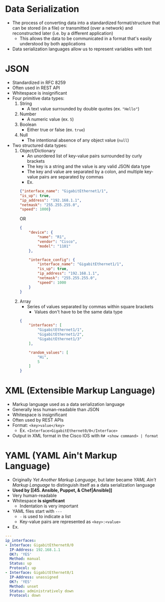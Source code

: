 # Data Serialization
- The process of converting data into a standardized format/structure that can be stored (in a file) or transmitted (over a network) and reconstructed later (i.e. by a different application)
	- This allows the data to be communicated in a format that's easily understood by both applications
- Data serialization languages allow us to represent variables with text
# JSON
- Standardized in RFC 8259
- Often used in REST API
- Whitespace is insignificant
- Four primitive data types:
	1. String
		- A text value surrounded by double quotes (ex. `"Hello"`)
	2. Number
		- A numeric value (ex. `5`)
	3. Boolean
		- Either true or false (ex. `true`)
	4. Null
		- The intentional absence of any object value (`null`)
- Two structured data types:
	1. Object/Dictionary
		- An unordered list of key-value pairs surrounded by curly brackets
		- The key is a string and the value is any valid JSON data type
		- The key and value are separated by a colon, and multiple key-value pairs are separated by commas
		- Ex.
		```json
		{"interface_name": "GigabitEthernet1/1",
		"is_up": true,
		"ip_address": "192.168.1.1",
		"netmask": "255.255.255.0",
		"speed": 1000}
		```
		OR
		```json
		{
			"device": {
				"name": "R1",
				"vendor": "Cisco",
				"model": "1101"
			},

			"interface_config": {
				"interface_name": "GigabitEthernet1/1",
				"is_up": true,
				"ip_address": "192.168.1.1",
				"netmask": "255.255.255.0",
				"speed": 1000
			}
		}
		```
	2. Array
		- Series of values separated by commas within square brackets
			- Values don't have to be the same data type
		```json
		{
			"interfaces": [
				"GigabitEthernet1/1",
				"GigabitEthernet1/2",
				"GigabitEthernet1/3"
			],

			"random_values": [
				"Hi",
				5
			]
		}
		```
# XML (Extensible Markup Language)
- Markup language used as a data serialization language
- Generally less human-readable than JSON
- Whitespace is insignificant
- Often used by REST APIs
- Format: `<key>value</key>`
	- Ex. `<Interface>GigabitEthernet0/0</Interface>`
- Output in XML format in the Cisco IOS with `R# <show command> | format`
# YAML (YAML Ain't Markup Language)
- Originally *Yet Another Markup Language*, but later became *YAML Ain't Markup Language* to distinguish itself as a data serialization language
- **Used by [[45. Ansible, Puppet, & Chef|Ansible]]**
- Very human-readable
- Whitespace **is significant**
	- Indentation is very important
- YAML files start with `---`
	- `-` is used to indicate a list
	- Key-value pairs are represented as `<key>:<value>`
- Ex.
```YAML
---
ip_interfaces:
- Interface: GigabitEthernet0/0
  IP-Address: 192.168.1.1
  OK?: 'YES'
  Method: manual
  Status: up
  Protocol: up
- Interface: GigabitEthernet0/1
  IP-Address: unassigned
  OK?: 'YES'
  Method: unset
  Status: administratively down
  Protocol: down
```